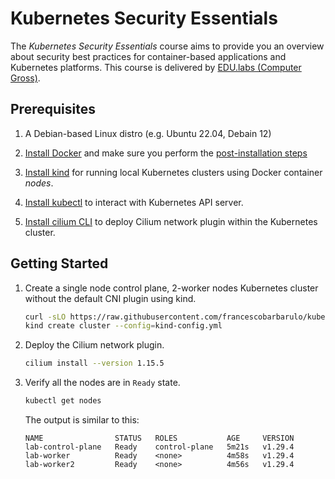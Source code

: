 # Kubernetes Security Essentials

The _Kubernetes Security Essentials_ course aims to provide you an overview about security best practices for container-based applications and Kubernetes platforms. This course is delivered by [EDU.labs (Computer Gross)](https://www.educationlabs.it/).

## Prerequisites

1. A Debian-based Linux distro (e.g. Ubuntu 22.04, Debain 12)

2. [Install Docker](https://docs.docker.com/engine/install/debian/#install-using-the-convenience-script) and make sure you perform the [post-installation steps](https://docs.docker.com/engine/install/linux-postinstall/)

3. [Install kind](https://kind.sigs.k8s.io/docs/user/quick-start/#installing-from-release-binaries) for running local Kubernetes clusters using Docker container _nodes_.

4. [Install kubectl](https://kubernetes.io/docs/tasks/tools/install-kubectl-linux/) to interact with Kubernetes API server.

5. [Install cilium CLI](https://docs.cilium.io/en/stable/gettingstarted/k8s-install-default/#install-the-cilium-cli) to deploy Cilium network plugin within the Kubernetes cluster.

## Getting Started

1. Create a single node control plane, 2-worker nodes Kubernetes cluster without the default CNI plugin using kind.

   ```sh
   curl -sLO https://raw.githubusercontent.com/francescobarbarulo/kubernetes-security-essentials/main/lab/kind-config.yml
   kind create cluster --config=kind-config.yml
   ```

2. Deploy the Cilium network plugin.

   ```sh
   cilium install --version 1.15.5
   ```

3. Verify all the nodes are in `Ready` state.

   ```sh
   kubectl get nodes
   ```

   The output is similar to this:

   ```plaintext
   NAME                STATUS   ROLES           AGE     VERSION
   lab-control-plane   Ready    control-plane   5m21s   v1.29.4
   lab-worker          Ready    <none>          4m58s   v1.29.4
   lab-worker2         Ready    <none>          4m56s   v1.29.4
   ```
